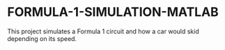 # FORMULA-1-SIMULATION-MATLAB
This project simulates a Formula 1 circuit and how a car would skid depending on its speed.
